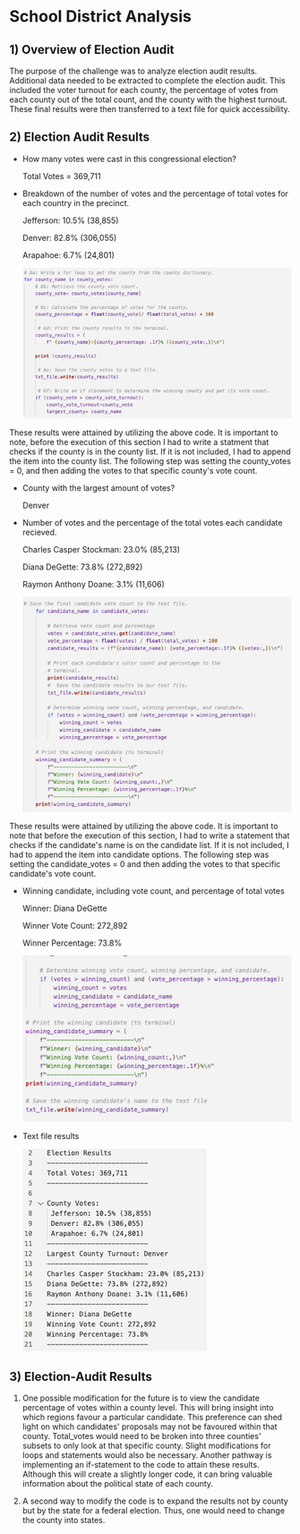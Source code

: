 # School District Analysis 

## 1) Overview of Election Audit
The purpose of the challenge was to analyze election audit results. Additional data needed to be extracted to complete the election audit. This included the voter turnout for each county, the percentage of votes from each county out of the total count, and the county with the highest turnout. These final results were then transferred to a text file for quick accessibility. 

## 2) Election Audit Results 
- How many votes were cast in this congressional election? 
 	
	Total Votes = 369,711
- Breakdown of the number of votes and the percentage of total votes for each country in the precinct. 

	Jefferson: 10.5% (38,855)

	Denver: 82.8% (306,055)

	Arapahoe: 6.7% (24,801)

	![thisisanimage](https://github.com/cmmoreno9/Election_Analysis/blob/506c506f025ebcd0357b022556575f6c34095a56/code_screenshots/Screen%20Shot%202022-04-08%20at%208.34.02%20AM.png)
	
These results were attained by utilizing the above code. It is important to note, before the execution of this section I had to write a statment that checks if the county is in the county list. If it is not included, I had to append the item into the county list. The following step was setting the county_votes = 0, and then adding the votes to that specific county's vote count. 

- County with the largest amount of votes?

	Denver
	
- Number of votes and the percentage of the total votes each candidate recieved. 

	Charles Casper Stockman: 23.0% (85,213)
	
	Diana DeGette: 73.8% (272,892)
	
	Raymon Anthony Doane: 3.1% (11,606)
	
	![thisisapicture](https://github.com/cmmoreno9/Election_Analysis/blob/506c506f025ebcd0357b022556575f6c34095a56/code_screenshots/Screen%20Shot%202022-04-08%20at%208.35.17%20AM.png)
		
These results were attained by utilizing the above code. It is important to note that before the execution of this section, I had to write a statement that checks if the candidate's name is on the candidate list. If it is not included, I had to append the item into candidate options. The following step was setting the candidate_votes = 0 and then adding the votes to that specific candidate's vote count. 

- Winning candidate, including vote count, and percentage of total votes

	Winner: Diana DeGette
	
	Winner Vote Count: 272,892
	
	Winner Percentage: 73.8%
	
	![thisisanimage](https://github.com/cmmoreno9/Election_Analysis/blob/be3086049283284925f047e231f764d3818425ef/code_screenshots/Screen%20Shot%202022-04-08%20at%208.56.04%20AM.png)
	
- Text file results 

	![thisisaimage](https://github.com/cmmoreno9/Election_Analysis/blob/021b253553bf9a8cde598cab1c2afa9a3e07f9b0/code_screenshots/Screen%20Shot%202022-04-08%20at%208.59.30%20AM.png)
	
## 3) Election-Audit Results 

1. One possible modification for the future is to view the candidate percentage of votes within a county level. This will bring insight into which regions favour a particular candidate. This preference can shed light on which candidates' proposals may not be favoured within that county. Total_votes would need to be broken into three counties' subsets to only look at that specific county. Slight modifications for loops and statements would also be necessary. Another pathway is implementing an if-statement to the code to attain these results. Although this will create a slightly longer code, it can bring valuable information about the political state of each county.

2. A second way to modify the code is to expand the results not by county but by the state for a federal election. Thus, one would need to change the county into states. 

